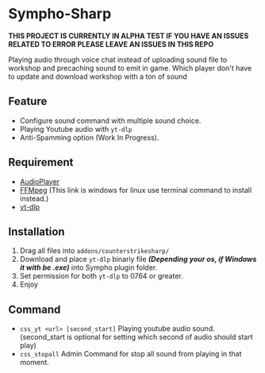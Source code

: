 # Sympho-Sharp
 **THIS PROJECT IS CURRENTLY IN ALPHA TEST IF YOU HAVE AN ISSUES RELATED TO ERROR PLEASE LEAVE AN ISSUES IN THIS REPO**
 
 Playing audio through voice chat instead of uploading sound file to workshop and precaching sound to emit in game. Which player don't have to update and download workshop with a ton of sound

 ## Feature
- Configure sound command with multiple sound choice.
- Playing Youtube audio with ``yt-dlp``
- Anti-Spamming option (Work In Progress).


## Requirement
- [AudioPlayer](https://github.com/samyycX/AudioPlayer)
- [FFMpeg](https://www.ffmpeg.org/) (This link is windows for linux use terminal command to install instead.)
- [yt-dlp](https://github.com/yt-dlp/yt-dlp)

## Installation
1. Drag all files into ``addons/counterstrikesharp/``
2. Download and place ``yt-dlp`` binariy file ***(Depending your os, if Windows it with be .exe)*** into Sympho plugin folder.
3. Set permission for both ``yt-dlp`` to 0764 or greater.
4. Enjoy

## Command
- ``css_yt <url> [second_start]`` Playing youtube audio sound. (second_start is optional for setting which second of audio should start play)
- ``css_stopall`` Admin Command for stop all sound from playing in that moment.